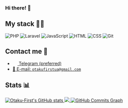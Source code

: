 <h3>Hi there! 👋</h3>

## My stack 👨‍💻	

![PHP](https://img.shields.io/badge/-PHP-%230075a8?logo=php&logoColor=white&style=flat-square) ![Laravel](https://img.shields.io/badge/-Laravel-%23ff291a?logo=laravel&logoColor=white&style=flat-square) ![JavaScript](https://img.shields.io/badge/-JavaScript-%23e9d54c?logo=javascript&logoColor=white&style=flat-square) ![HTML](https://img.shields.io/badge/-HTML-%23de4b25?logo=html5&logoColor=white&style=flat-square) ![CSS](https://img.shields.io/badge/-CSS-%230174b8?logo=css3&logoColor=white&style=flat-square) ![Git](https://img.shields.io/badge/-Git-%23ea4f32?logo=git&logoColor=white&style=flat-square) 

## Contact me 💭
- <a href="https://t.me/OtakuFirstUA"><img src="https://upload.wikimedia.org/wikipedia/commons/thumb/8/82/Telegram_logo.svg/768px-Telegram_logo.svg.png" width=16 height=16 align="center" /> Telegram (preferred)</a>
- <a href="mailto:otakufirstua@gmail.com">📩 E-mail: `otakufirstua@gmail.com`</a>

## Stats 📊
<a href="http://www.github.com/Otaku-First">
  <img src="https://github-readme-stats.vercel.app/api?username=Otaku-First&show_icons=true&hide=&count_private=true&title_color=0891b2&text_color=ffffff&icon_color=0891b2&bg_color=1c1917&hide_border=true&show_icons=true" alt="Otaku-First's GitHub stats" />
</a>

<a href="http://www.github.com/Otaku-First">
  <img src="https://github-readme-streak-stats.herokuapp.com/?user=Otaku-First&stroke=ffffff&background=1c1917&ring=0891b2&fire=0891b2&currStreakNum=ffffff&currStreakLabel=0891b2&sideNums=ffffff&sideLabels=ffffff&dates=ffffff&hide_border=true" />
</a>

<a href="http://www.github.com/Otaku-First">
  <img src="https://activity-graph.herokuapp.com/graph?username=Otaku-First&bg_color=1c1917&color=ffffff&line=0891b2&point=ffffff&area_color=1c1917&area=true&hide_border=true&custom_title=GitHub%20Commits%20Graph" alt="GitHub Commits Graph" />
</a>

